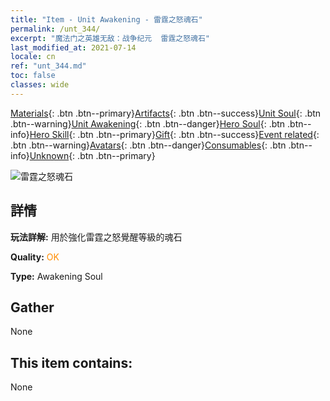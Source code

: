 ```yaml
---
title: "Item - Unit Awakening - 雷霆之怒魂石"
permalink: /unt_344/
excerpt: "魔法门之英雄无敌：战争纪元  雷霆之怒魂石"
last_modified_at: 2021-07-14
locale: cn
ref: "unt_344.md"
toc: false
classes: wide
---
```

 [Materials](/ItemsCN/){: .btn .btn--primary}[Artifacts](/ItemsCN/Artifacts/){: .btn .btn--success}[Unit Soul](/ItemsCN/UnitSoul/){: .btn .btn--warning}[Unit Awakening](/ItemsCN/UnitAwakening/){: .btn .btn--danger}[Hero Soul](/ItemsCN/HeroSoul/){: .btn .btn--info}[Hero Skill](/ItemsCN/HeroSkill/){: .btn .btn--primary}[Gift](/ItemsCN/Gift/){: .btn .btn--success}[Event related](/ItemsCN/Events/){: .btn .btn--warning}[Avatars](/ItemsCN/Avatars/){: .btn .btn--danger}[Consumables](/ItemsCN/Consumables/){: .btn .btn--info}[Unknown](/ItemsCN/Unknown/){: .btn .btn--primary}

 ![雷霆之怒魂石](/images/u/tia_leiyuansu.jpg)

## 詳情
 **玩法詳解:** 用於強化雷霆之怒覺醒等級的魂石

 **Quality:** <span style="color: #FF8C00">OK</span>

 **Type:** Awakening Soul

## Gather

  None

## This item contains:

  None

